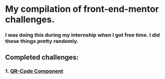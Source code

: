 # My compilation of front-end-mentor challenges. 
### I was doing this during my internship when I got free time. I did these things pretty randomly. 
## Completed challenges: 
### 1. [QR-Code Component](https://github.com/mako-e/front-end-mentor-mako/tree/main/qr-code-component-mako)
